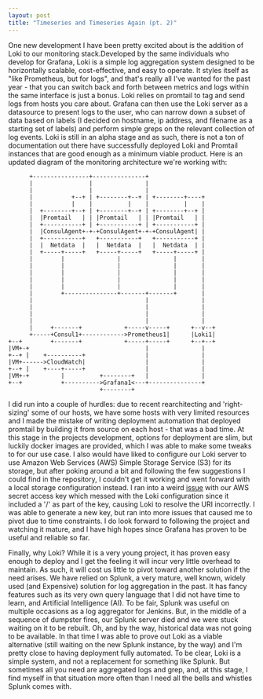 ```yaml
---
layout: post
title: "Timeseries and Timeseries Again (pt. 2)"
---
```


One new development I have been pretty excited about is the addition of Loki to our monitoring stack.Developed by the same individuals who develop for Grafana, Loki is a simple log aggregation system designed to be horizontally scalable, cost-effective, and easy to operate. It styles itself as "like Prometheus, but for logs", and that's really all I've wanted for the past year - that you can switch back and forth between metrics and logs within the same interface is just a bonus. Loki relies on promtail to tag and send logs from hosts you care about. Grafana can then use the Loki server as a datasource to present logs to the user, who can narrow down a subset of data based on labels (I decided on hostname, ip address, and filename as a starting set of labels) and perform simple greps on the relevant collection of log events. Loki is still in an alpha stage and as such, there is not a ton of documentation out there have successfully deployed Loki and Promtail instances that are good enough as a minimum viable product. Here is an updated diagram of the monitoring architecture we're working with:

```
      +----------------+---------------+
      |                |               |
      |                |               |
      |           +--+ | +--------+--+ | +--------+----+
      |           |    |          |    |          |    |
      |  +--------+--+ | +--------+--+ | +--------+--+ |
      |  |Promtail   | | |Promtail   | | |Promtail   | |
      |  +-----------+ | +-----------+ | +-----------+ |
      |  |ConsulAgent+-+-+ConsulAgent+-+-+ConsulAgent| |
      |  +-----------+   +-----------+   +-----------+ |
      |  |  Netdata  |   |  Netdata  |   |  Netdata  | |
      |  +-----+-----+   +-----+-----+   +-----+-----+ |
      |        |               |               |       |
      |        |               |               |       |
      |        |               |               |       |
      |        |               |               |       |
      |        |               |               |       |
      |        +---------------+-------+-------+       |
      |                                |               |
      |                                |               |
      |                                |               |
      |                                |               |
      |     +-------+            +-----v-----+      +--v--+
      +-----+Consul1+------------>Prometheus1|      |Loki1|
+--+        +-------+            +-----+-----+      +--+--+
|VM+-+                                 |               |
+--+ |    +----------+                 |               |
|VM+------>CloudWatch|                 |               |
+--+ |    +----+-----+                 |               |
|VM+-+         |          +--------+   |               |
+--+           +---------->Grafana1<---+---------------+
                          +--------+
```

I did run into a couple of hurdles: due to recent rearchitecting and 'right-sizing' some of our hosts, we have some hosts with very limited resources and I made the mistake of writing deployment automation that deployed promtail by building it from source on each host - that was a bad time. At this stage in the projects development, options for deployment are slim, but luckily docker images are provided, which I was able to make some tweaks to for our use case. I also would have liked to configure our Loki server to use Amazon Web Services (AWS) Simple Storage Service (S3) for its storage, but after poking around a bit and following the few suggestions I could find in the repository, I couldn't get it working and went forward with a local storage configuration instead. I ran into a weird [issue](https://github.com/grafana/loki/issues/310) with our AWS secret access key which messed with the Loki configuration since it included a '/' as part of the key, causing Loki to resolve the URI incorrectly. I was able to generate a new key, but ran into more issues that caused me to pivot due to time constraints. I do look forward to following the project and watching it mature, and I have high hopes since Grafana has proven to be useful and reliable so far.

Finally, why Loki? While it is a very young project, it has proven easy enough to deploy and I get the feeling it will incur very little overhead to maintain. As such, it will cost us little to pivot toward another solution if the need arises. We have relied on Splunk, a very mature, well known, widely used (and Expensive) solution for log aggregation in the past. It has fancy features such as its very own query language that I did not have time to learn, and Artificial Intelligence (AI). To be fair, Splunk was useful on multiple occasions as a log aggregator for Jenkins. But, in the middle of a sequence of dumpster fires, our Splunk server died and we were stuck waiting on it to be rebuilt. Oh, and by the way, historical data was not going to be available. In that time I was able to prove out Loki as a viable alternative (still waiting on the new Splunk instance, by the way) and I'm pretty close to having deployment fully automated. To be clear, Loki is a simple system, and not a replacement for something like Splunk. But sometimes all you need are aggregated logs and grep, and, at this stage, I find myself in that situation more often than I need all the bells and whistles Splunk comes with.
